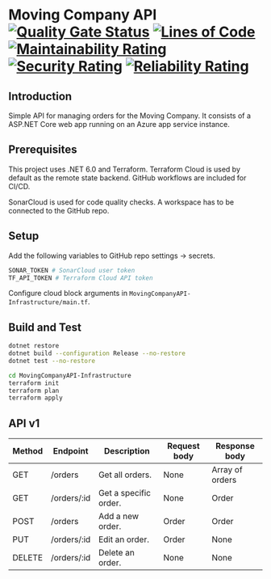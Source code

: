 # Moving Company API [![Quality Gate Status](https://sonarcloud.io/api/project_badges/measure?project=vaernion_MovingCompanyAPI&metric=alert_status)](https://sonarcloud.io/summary/new_code?id=vaernion_MovingCompanyAPI) [![Lines of Code](https://sonarcloud.io/api/project_badges/measure?project=vaernion_MovingCompanyAPI&metric=ncloc)](https://sonarcloud.io/summary/new_code?id=vaernion_MovingCompanyAPI) [![Maintainability Rating](https://sonarcloud.io/api/project_badges/measure?project=vaernion_MovingCompanyAPI&metric=sqale_rating)](https://sonarcloud.io/summary/new_code?id=vaernion_MovingCompanyAPI) [![Security Rating](https://sonarcloud.io/api/project_badges/measure?project=vaernion_MovingCompanyAPI&metric=security_rating)](https://sonarcloud.io/summary/new_code?id=vaernion_MovingCompanyAPI) [![Reliability Rating](https://sonarcloud.io/api/project_badges/measure?project=vaernion_MovingCompanyAPI&metric=reliability_rating)](https://sonarcloud.io/summary/new_code?id=vaernion_MovingCompanyAPI)

## Introduction

Simple API for managing orders for the Moving Company. It consists of a ASP.NET Core web app running on an Azure app service instance.

## Prerequisites

This project uses .NET 6.0 and Terraform. Terraform Cloud is used by default as the remote state backend. GitHub workflows are included for CI/CD.

SonarCloud is used for code quality checks. A workspace has to be connected to the GitHub repo.

## Setup

Add the following variables to GitHub repo settings -> secrets.

```sh
SONAR_TOKEN # SonarCloud user token
TF_API_TOKEN # Terraform Cloud API token
```

Configure cloud block arguments in `MovingCompanyAPI-Infrastructure/main.tf`.

## Build and Test

```sh
dotnet restore
dotnet build --configuration Release --no-restore
dotnet test --no-restore
```

```sh
cd MovingCompanyAPI-Infrastructure
terraform init
terraform plan
terraform apply
```

## API v1

| Method | Endpoint    | Description           | Request body | Response  body  |
|--------|-------------|-----------------------|--------------|-----------------|
| GET    | /orders     | Get all orders.       | None         | Array of orders |
| GET    | /orders/:id | Get a specific order. | None         | Order           |
| POST   | /orders     | Add a new order.      | Order        | Order           |
| PUT    | /orders/:id | Edit an order.        | Order        | None            |
| DELETE | /orders/:id | Delete an order.      | None         | None            |

